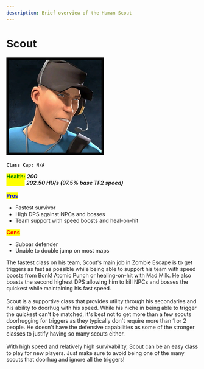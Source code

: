 ```yaml
---
description: Brief overview of the Human Scout
---
```


# Scout

<img src="../../../.gitbook/assets/Icon_scout_blue.jpg" alt="" data-size="original">

**`Class Cap: N/A`**

<mark style="color:green;">**Health:**</mark> _**200**_\
<mark style="color:yellow;">**Speed:**</mark> _**292.50 HU/s (97.5% base TF2 speed)**_\
\
<mark style="color:blue;">**Pros**</mark>

* Fastest survivor
* High DPS against NPCs and bosses
* Team support with speed boosts and heal-on-hit

<mark style="color:red;">**Cons**</mark>

* Subpar defender
* Unable to double jump on most maps

The fastest class on his team, Scout's main job in Zombie Escape is to get triggers as fast as possible while being able to support his team with speed boosts from Bonk! Atomic Punch or healing-on-hit with Mad Milk. He also boasts the second highest DPS allowing him to kill NPCs and bosses the quickest while maintaining his fast speed.\
\
Scout is a supportive class that provides utility through his secondaries and his ability to doorhug with his speed. While his niche in being able to trigger the quickest can't be matched, it's best not to get more than a few scouts doorhugging for triggers as they typically don't require more than 1 or 2 people. He doesn't have the defensive capabilities as some of the stronger classes to justify having so many scouts either.\
\
With high speed and relatively high survivability, Scout can be an easy class to play for new players. Just make sure to avoid being one of the many scouts that doorhug and ignore all the triggers!
